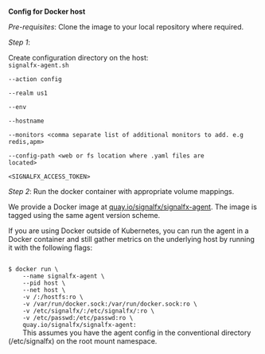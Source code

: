 <b>Config for Docker host</b>

*Pre-requisites*:
Clone the image to your local repository where required.

*Step 1*: 

Create configuration directory on the host:
<code>
signalfx-agent.sh \
    --action config \
    --realm us1 \
    --env <mandatory environment>\
    --hostname <optional hostname> \
    --monitors <comma separate list of additional monitors to add. e.g redis,apm> \
    --config-path <web or fs location where .yaml files are located> \
    <SIGNALFX_ACCESS_TOKEN>
    </code>

*Step 2*:
Run the docker container with appropriate volume mappings. 

We provide a Docker image at <a href=quay.io/signalfx/signalfx-agent>quay.io/signalfx/signalfx-agent</a>. The image is tagged using the same agent version scheme.

If you are using Docker outside of Kubernetes, you can run the agent in a Docker container and still gather metrics on the underlying host by running it with the following flags:

<code>
$ docker run \
    --name signalfx-agent \
    --pid host \
    --net host \
    -v /:/hostfs:ro \
    -v /var/run/docker.sock:/var/run/docker.sock:ro \
    -v /etc/signalfx/:/etc/signalfx/:ro \
    -v /etc/passwd:/etc/passwd:ro \
    quay.io/signalfx/signalfx-agent:<version>
    </code>
This assumes you have the agent config in the conventional directory (/etc/signalfx) on the root mount namespace. 
